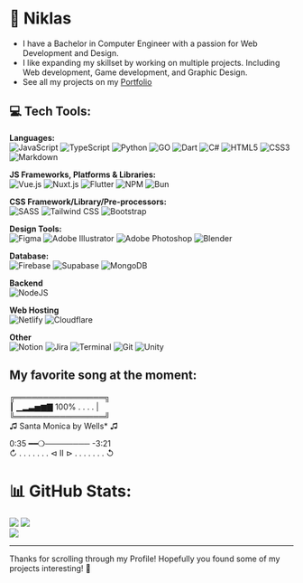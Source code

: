 # 💫 Niklas

- I have a Bachelor in Computer Engineer with a passion for Web Development and Design.
- I like expanding my skillset by working on multiple projects. Including Web development, Game development, and Graphic Design.
- See all my projects on my [Portfolio](https://noava.dev/)

## 💻 Tech Tools:

**Languages:**  
![JavaScript](https://img.shields.io/badge/javascript-234.svg?style=for-the-badge&logo=javascript&logoColor=white) ![TypeScript](https://img.shields.io/badge/typescript-234.svg?style=for-the-badge&logo=typescript&logoColor=white) ![Python](https://img.shields.io/badge/python-234?style=for-the-badge&logo=python&logoColor=white) ![GO](https://img.shields.io/badge/go-234.svg?style=for-the-badge&logo=go&logoColor=white) ![Dart](https://img.shields.io/badge/dart-234.svg?style=for-the-badge&logo=dart&logoColor=white) ![C#](https://custom-icon-badges.demolab.com/badge/c%23-234.svg?style=for-the-badge&logo=cshrp&logoColor=white) ![HTML5](https://img.shields.io/badge/html5-234.svg?style=for-the-badge&logo=html5&logoColor=white) ![CSS3](https://img.shields.io/badge/css3-234.svg?style=for-the-badge&logo=css3&logoColor=white) ![Markdown](https://img.shields.io/badge/markdown-234.svg?style=for-the-badge&logo=markdown&logoColor=white)

**JS Frameworks, Platforms & Libraries:**  
![Vue.js](https://img.shields.io/badge/vue.js-234.svg?style=for-the-badge&logo=vuedotjs&logoColor=white) ![Nuxt.js](https://img.shields.io/badge/nuxt.js-234.svg?style=for-the-badge&logo=nuxtdotjs&logoColor=white) ![Flutter](https://img.shields.io/badge/flutter-234.svg?style=for-the-badge&logo=flutter&logoColor=white) ![NPM](https://img.shields.io/badge/NPM-234.svg?style=for-the-badge&logo=npm&logoColor=white) ![Bun](https://img.shields.io/badge/-Bun-234?style=for-the-badge&logo=bun&logoColor=white)

**CSS Framework/Library/Pre-processors:**  
![SASS](https://img.shields.io/badge/SASS-234.svg?style=for-the-badge&logo=SASS&logoColor=white) ![Tailwind CSS](https://img.shields.io/badge/tailwindcss-234.svg?style=for-the-badge&logo=tailwind-css&logoColor=white) ![Bootstrap](https://img.shields.io/badge/Bootstrap-234?style=for-the-badge&logo=bootstrap&logoColor=white)

**Design Tools:**  
![Figma](https://img.shields.io/badge/figma-234.svg?style=for-the-badge&logo=figma&logoColor=white) ![Adobe Illustrator](https://img.shields.io/badge/adobe%20illustrator-234.svg?style=for-the-badge&logo=adobe%20illustrator&logoColor=white) ![Adobe Photoshop](https://img.shields.io/badge/adobe%20photoshop-234.svg?style=for-the-badge&logo=adobe%20photoshop&logoColor=white) ![Blender](https://img.shields.io/badge/blender-234.svg?style=for-the-badge&logo=blender&logoColor=white)

**Database:**  
![Firebase](https://img.shields.io/badge/firebase-234.svg?style=for-the-badge&logo=firebase) ![Supabase](https://img.shields.io/badge/Supabase-234?style=for-the-badge&logo=supabase&logoColor=white) ![MongoDB](https://img.shields.io/badge/MongoDB-234.svg?style=for-the-badge&logo=mongodb&logoColor=white)

**Backend**  
![NodeJS](https://img.shields.io/badge/node.js-234?style=for-the-badge&logo=node.js&logoColor=white)‎

**Web Hosting**  
![Netlify](https://img.shields.io/badge/netlify-234.svg?style=for-the-badge&logo=netlify&logoColor=white) ![Cloudflare](https://img.shields.io/badge/Cloudflare-234?style=for-the-badge&logo=Cloudflare&logoColor=white)

**Other**  
![Notion](https://img.shields.io/badge/Notion-234.svg?style=for-the-badge&logo=notion&logoColor=white) ![Jira](https://img.shields.io/badge/jira-234.svg?style=for-the-badge&logo=jira&logoColor=white) ![Terminal](https://img.shields.io/badge/Terminal-234.svg?style=for-the-badge&logo=windows-terminal&logoColor=white) ![Git](https://img.shields.io/badge/git-234.svg?style=for-the-badge&logo=git&logoColor=white) ![Unity](https://img.shields.io/badge/unity-234.svg?style=for-the-badge&logo=unity&logoColor=white)

## My favorite song at the moment:

╔════════════════╗  
┃ ▁▂▃▅▆▇ 100% . . . . |  
╚════════════════╝  
♫ Santa Monica by Wells* ♫  

0:35 ━━❍──────── -3:21  
↻ . . . . . . . ⊲ Ⅱ ⊳ . . . . . . . ↺  

# 📊 GitHub Stats:

![](https://github-readme-stats.vercel.app/api?username=noava&theme=tokyonight&hide_border=false&include_all_commits=false&count_private=true) ‎ ‎ ![](https://github-readme-stats.vercel.app/api/top-langs/?username=noava&theme=tokyonight&hide_border=false&include_all_commits=false&count_private=true&layout=compact)<br/>
![](https://github-readme-streak-stats.herokuapp.com/?user=noava&theme=tokyonight&hide_border=false)<br/>

---

Thanks for scrolling through my Profile! Hopefully you found some of my projects interesting! :orange_heart:
